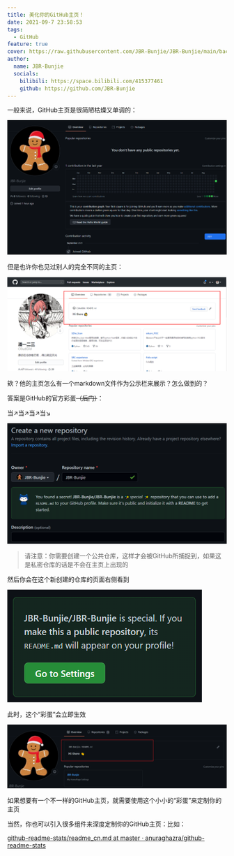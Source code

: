```yaml
---
title: 美化你的GitHub主页！
date: 2021-09-7 23:58:53
tags:
  - GitHub
feature: true
cover: https://raw.githubusercontent.com/JBR-Bunjie/JBR-Bunjie/main/back.jpg
author:
  name: JBR-Bunjie
  socials:
    bilibili: https://space.bilibili.com/415377461
	github: https://github.com/JBR-Bunjie
---
```

一般来说，GitHub主页是很简陋枯燥又单调的：

![image-20210907192522519](/images/image-20210907192522519.png)

但是也许你也见过别人的完全不同的主页：

![img](/images/blog20201003163321.png)

欸？他的主页怎么有一个markdown文件作为公示栏来展示？怎么做到的？

答案是GitHub的官方彩蛋~~（后门）~~：

当↗当↗当↗当↘

![image-20210907193059189](/images/image-20210907193059189.png)

> 请注意：你需要创建一个公共仓库，这样才会被GitHub所捕捉到，如果这是私密仓库的话是不会在主页上出现的

然后你会在这个新创建的仓库的页面右侧看到

![image-20210907193619068](/images/image-20210907193619068.png)

此时，这个“彩蛋”会立即生效

![image-20210907194151912](/images/image-20210907194151912.png)

如果想要有一个不一样的GitHub主页，就需要使用这个小小的“彩蛋”来定制你的主页



当然，你也可以引入很多组件来深度定制你的GitHub主页：比如：

[github-readme-stats/readme_cn.md at master · anuraghazra/github-readme-stats](https://github.com/anuraghazra/github-readme-stats/blob/master/docs/readme_cn.md)